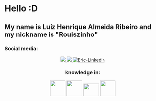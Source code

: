 # Hello :D
## My name is Luiz Henrique Almeida Ribeiro and my nickname is "Rouiszinho"
### Social media:
<div style="display: inline_block" align="center">
<a href="https://www.instagram.com/luuiz_ar" alt="Instagram" target="_blank">
  <img src="https://img.shields.io/badge/-Instagram-DF0174?style=for-the-badge&labelColor=DF0174&logo=instagram&logoColor=white&link=https://www.instagram.com/Rouis">
</a>
<a href="mailto:ribeiroluizhenrique004@gmail.com" alt="Gmail" target="_blank">
  <img src="https://img.shields.io/badge/Gmail-D14836?style=for-the-badge&logo=gmail&logoColor=white">
</a>
 <a href="https://www.linkedin.com/in/luiz-henrique-almeida-ribeiro-5853a7249/" target="_blank">
  <img alt="Eric-Linkedin" src="https://img.shields.io/badge/-LinkedIn-%230077B5?style=for-the-badge&logo=linkedin&logoColor=white" target="_blank">
</a> 
<h3 alingn="left">knowledge in:</h3>
</div>
<div style="display: inline_block" align="center">
<img src="https://upload.wikimedia.org/wikipedia/commons/6/61/HTML5_logo_and_wordmark.svg" width="50px" height="50">
<img src="https://upload.wikimedia.org/wikipedia/commons/d/d5/CSS3_logo_and_wordmark.svg" width="50px" height="50">
<img src="https://upload.wikimedia.org/wikipedia/commons/9/99/Unofficial_JavaScript_logo_2.svg" width="50px" height="40">
<img src="https://www.vectorlogo.zone/logos/java/java-icon.svg" width="50px" height="50">
</div>

<!--
**Rouiszinho/Rouiszinho** is a ✨ _special_ ✨ repository because its `README.md` (this file) appears on your GitHub profile.

Here are some ideas to get you started:

- 🔭 I’m currently working on ...
- 🌱 I’m currently learning ...
- 👯 I’m looking to collaborate on ...
- 🤔 I’m looking for help with ...
- 💬 Ask me about ...
- 📫 How to reach me: ...
- 😄 Pronouns: ...
- ⚡ Fun fact: ...
-->
